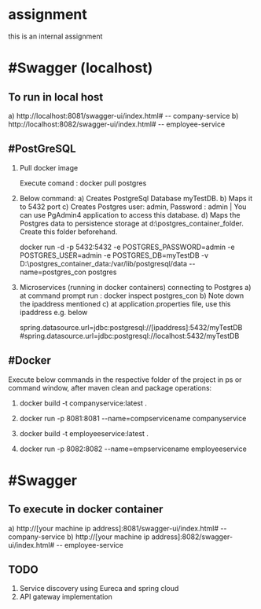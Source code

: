 # assignment
this is an internal assignment

#Swagger (localhost)
=======================
To run in local host
--------------------
a) http://localhost:8081/swagger-ui/index.html# -- company-service
b) http://localhost:8082/swagger-ui/index.html# -- employee-service



#PostGreSQL
-------------------
1. Pull docker image

   Execute comand : docker pull postgres

2. Below command:
   a) Creates PostgreSql Database myTestDB. 
   b) Maps it to 5432 port
   c) Creates Postgres user: admin, Password : admin | You can use PgAdmin4 application to access this database.
   d) Maps the Postgres data to persistence storage at d:\postgres_container_folder. Create this folder beforehand.

   docker run -d -p 5432:5432 -e POSTGRES_PASSWORD=admin -e POSTGRES_USER=admin -e POSTGRES_DB=myTestDB -v D:\postgres_container_data:/var/lib/postgresql/data --name=postgres_con postgres

3. Microservices (running in docker containers) connecting to Postgres 
   a) at command prompt run : docker inspect postgres_con
   b) Note down the ipaddress mentioned 
   c) at application.properties file, use this ipaddress e.g. below
      
      spring.datasource.url=jdbc:postgresql://[ipaddress]:5432/myTestDB
     #spring.datasource.url=jdbc:postgresql://localhost:5432/myTestDB


#Docker
----------------
Execute below commands in the respective folder of the project in ps or command window, after maven clean and package operations:

1. docker build -t companyservice:latest .
2. docker run -p 8081:8081 --name=compservicename companyservice

3. docker build -t employeeservice:latest .
4. docker run -p 8082:8082 --name=empservicename employeeservice

#Swagger 
============
To execute in docker container
------------------------------
a) http://[your machine ip address]:8081/swagger-ui/index.html# -- company-service
b) http://[your machine ip address]:8082/swagger-ui/index.html# -- employee-service


TODO
----
1. Service discovery using Eureca and spring cloud
2. API gateway implementation